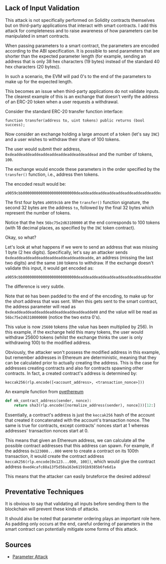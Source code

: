 ## Lack of Input Validation

This attack is not specifically performed on Solidity contracts themselves but on third-party applications that interact with smart contracts. I add this attack for completeness and to raise awareness of how parameters can be manipulated in smart contracts.

When passing parameters to a smart contract, the parameters are encoded according to the ABI specification. It is possible to send parameters that are shorter than the expected parameter length (for example, sending an address that is only 38 hex characters (19 bytes) instead of the standard 40 hex characters (20 bytes)).

In such a scenario, the EVM will pad 0's to the end of the parameters to make up for the expected length.

This becomes an issue when third-party applications do not validate inputs. The clearest example of this is an exchange that doesn't verify the address of an ERC-20 token when a user requests a withdrawal.

Consider the standard ERC-20 transfer function interface:

```solidity
function transfer(address to, uint tokens) public returns (bool success);
```

Now consider an exchange holding a large amount of a token (let's say `INC`) and a user wishes to withdraw their share of 100 tokens. 

The user would submit their address, `0xdeaddeaddeaddeaddeaddeaddeaddeaddeaddead` and the number of tokens, `100`. 

The exchange would encode these parameters in the order specified by the `transfer()` function, i.e., address then tokens. 

The encoded result would be:
```
a9059cbb000000000000000000000000deaddeaddeaddeaddeaddeaddeaddeaddeaddead000000000000000000000000000000000000000000000000056bc75e2d63100000
```

The first four bytes `a9059cbb` are the `transfer()` function signature, the second 32 bytes are the address `to`, followed by the final 32 bytes which represent the number of tokens.

Notice that the hex `56bc75e2d63100000` at the end corresponds to 100 tokens (with 18 decimal places, as specified by the `INC` token contract).

Okay, so what?

Let's look at what happens if we were to send an address that was missing 1 byte (2 hex digits). Specifically, let's say an attacker sends `0xdeaddeaddeaddeaddeaddeaddeaddeaddeadde`, an address (missing the last two digits) and the same `100` tokens to withdraw. If the exchange doesn't validate this input, it would get encoded as:
```
a9059cbb000000000000000000000000deaddeaddeaddeaddeaddeaddeaddeaddeadde00000000000000000000000000000000000000000000000056bc75e2d6310000000
```

The difference is very subtle.

Note that `00` has been padded to the end of the encoding, to make up for the short address that was sent. When this gets sent to the smart contract, the address parameter will read as `0xdeaddeaddeaddeaddeaddeaddeaddeaddeadde00` and the value will be read as `56bc75e2d6310000000` (notice the two extra 0's). 

This value is now `25600` tokens (the value has been multiplied by 256). In this example, if the exchange held this many tokens, the user would withdraw 25600 tokens (whilst the exchange thinks the user is only withdrawing 100) to the modified address.

Obviously, the attacker won't possess the modified address in this example, but remember addresses in Ethereum are deterministic, meaning that they can be calculated prior to actually creating the address. This is the case for addresses creating contracts and also for contracts spawning other contracts. In fact, a created contract's address is determined by:

```
keccak256(rlp.encode([<account_address>, <transaction_nonce>]))
```

An example function from [pyethereum](https://github.com/ethereum/pyethereum/blob/782842758e219e40739531a5e56fff6e63ca567b/ethereum/utils.py)

```python
def mk_contract_address(sender, nonce): 
    return sha3(rlp.encode([normalize_address(sender), nonce]))[12:] 
```

Essentially, a contract's address is just the `keccak256` hash of the account that created it concatenated with the account's transaction nonce. The same is true for contracts, except contracts' nonces start at 1 whereas addresses' transaction nonces start at 0.

This means that given an Ethereum address, we can calculate all the possible contract addresses that this address can spawn. For example, if the address `0x123000...000` were to create a contract on its 100th transaction, it would create the contract address `keccak256(rlp.encode[0x123...000, 100])`, which would give the contract address `0xed4cafc88a13f5d58a163e61591b9385b6fe6d1a`

This means that the attacker can easily bruteforce the desired address!

## Preventative Techniques

It is obvious to say that validating all inputs before sending them to the blockchain will prevent these kinds of attacks.

It should also be noted that parameter ordering plays an important role here. As padding only occurs at the end, careful ordering of parameters in the smart contract can potentially mitigate some forms of this attack.

## Sources
- [Parameter Attack](https://blog.sigmaprime.io/solidity-security.html#short-address)